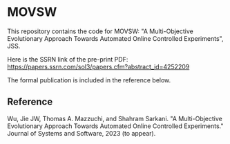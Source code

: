 # MOVSW
This repository contains the code for MOVSW: "A Multi-Objective Evolutionary Approach Towards Automated Online Controlled Experiments", JSS. 

Here is the SSRN link of the pre-print PDF: https://papers.ssrn.com/sol3/papers.cfm?abstract_id=4252209

The formal publication is included in the reference below. 

## Reference
Wu, Jie JW, Thomas A. Mazzuchi, and Shahram Sarkani. "A Multi-Objective Evolutionary Approach Towards Automated Online Controlled Experiments." Journal of Systems and Software, 2023 (to appear).
